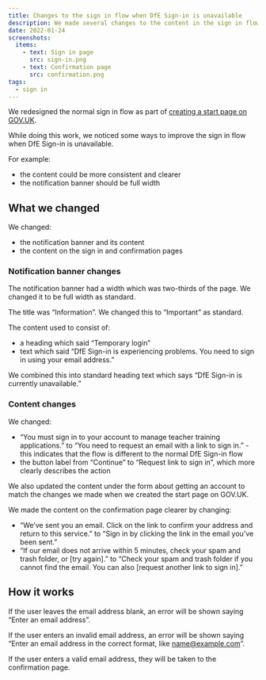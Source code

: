 ```yaml
---
title: Changes to the sign in flow when DfE Sign-in is unavailable
description: We made several changes to the content in the sign in flow when DfE Sign-in is unavailable.
date: 2022-01-24
screenshots:
  items:
    - text: Sign in page
      src: sign-in.png
    - text: Confirmation page
      src: confirmation.png
tags:
  - sign in
---
```


We redesigned the normal sign in flow as part of [creating a start page on GOV.UK](/manage-teacher-training-applications/starting-the-manage-service-on-govuk/).

While doing this work, we noticed some ways to improve the sign in flow when DfE Sign-in is unavailable.

For example:

- the content could be more consistent and clearer
- the notification banner should be full width

## What we changed

We changed:

- the notification banner and its content
- the content on the sign in and confirmation pages

### Notification banner changes

The notification banner had a width which was two-thirds of the page. We changed it to be full width as standard.

The title was “Information”. We changed this to “Important” as standard.

The content used to consist of:

- a heading which said “Temporary login”
- text which said “DfE Sign-in is experiencing problems. You need to sign in using your email address.”

We combined this into standard heading text which says “DfE Sign-in is currently unavailable.”

### Content changes

We changed:

- “You must sign in to your account to manage teacher training applications.” to “You need to request an email with a link to sign in.” - this indicates that the flow is different to the normal DfE Sign-in flow
- the button label from “Continue” to “Request link to sign in”, which more clearly describes the action

We also updated the content under the form about getting an account to match the changes we made when we created the start page on GOV.UK.

We made the content on the confirmation page clearer by changing:

- “We’ve sent you an email. Click on the link to confirm your address and return to this service.” to “Sign in by clicking the link in the email you’ve been sent.”
- “If our email does not arrive within 5 minutes, check your spam and trash folder, or [try again].” to “Check your spam and trash folder if you cannot find the email. You can also [request another link to sign in].”

## How it works

If the user leaves the email address blank, an error will be shown saying “Enter an email address”.

If the user enters an invalid email address, an error will be shown saying “Enter an email address in the correct format, like <name@example.com>”.

If the user enters a valid email address, they will be taken to the confirmation page.

